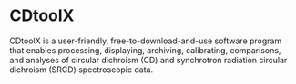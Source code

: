 # CDtoolX
CDtoolX is a user-friendly, free-to-download-and-use software program that enables processing, displaying, archiving, calibrating, comparisons, and analyses of circular dichroism (CD) and synchrotron radiation circular dichroism (SRCD) spectroscopic data.
